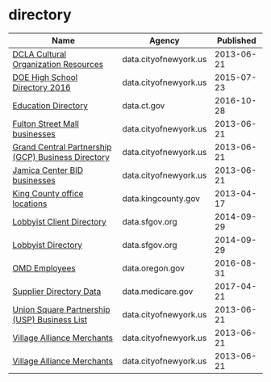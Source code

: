 # directory

Name | Agency | Published
---- | ---- | ---------
[DCLA Cultural Organization Resources](../socrata/rb2h-bgai.md) | data.cityofnewyork.us | 2013-06-21
[DOE High School Directory 2016](../socrata/7crd-d9xh.md) | data.cityofnewyork.us | 2015-07-23
[Education Directory](../socrata/9k2y-kqxn.md) | data.ct.gov | 2016-10-28
[Fulton Street Mall businesses](../socrata/jvce-szsb.md) | data.cityofnewyork.us | 2013-06-21
[Grand Central Partnership (GCP) Business Directory](../socrata/k26i-s5bd.md) | data.cityofnewyork.us | 2013-06-21
[Jamica Center BID businesses](../socrata/x84u-rirx.md) | data.cityofnewyork.us | 2013-06-21
[King County office locations](../socrata/heqd-ysmv.md) | data.kingcounty.gov | 2013-04-17
[Lobbyist Client Directory](../socrata/u4y3-k4vs.md) | data.sfgov.org | 2014-09-29
[Lobbyist Directory](../socrata/exbu-si57.md) | data.sfgov.org | 2014-09-29
[OMD Employees](../socrata/p65y-ar9u.md) | data.oregon.gov | 2016-08-31
[Supplier Directory Data](../socrata/pqp8-xrjv.md) | data.medicare.gov | 2017-04-21
[Union Square Partnership (USP) Business List](../socrata/p6bh-gqsg.md) | data.cityofnewyork.us | 2013-06-21
[Village Alliance Merchants](../socrata/grbs-nm2g.md) | data.cityofnewyork.us | 2013-06-21
[Village Alliance Merchants](../socrata/grbs-nm2g.md) | data.cityofnewyork.us | 2013-06-21

